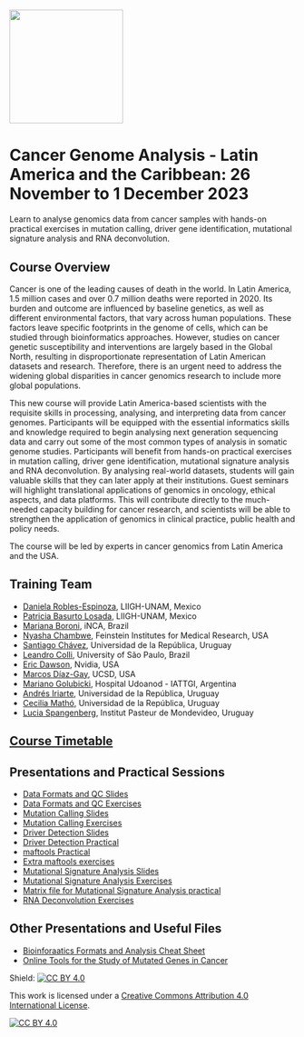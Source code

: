 # <img src="https://coursesandconferences.wellcomeconnectingscience.org/wp-content/themes/wcc_courses_and_conferences/dist/assets/svg/logo.svg" width="200" height="200">

# Cancer Genome Analysis - Latin America and the Caribbean: 26 November to 1 December 2023

Learn to analyse genomics data from cancer samples with hands-on practical exercises in mutation calling, driver gene identification, mutational signature analysis and RNA deconvolution.

## Course Overview

Cancer is one of the leading causes of death in the world. In Latin America, 1.5 million cases and over 0.7 million deaths were reported in 2020. Its burden and outcome are influenced by baseline genetics, as well as different environmental factors, that vary across human populations. These factors leave specific footprints in the genome of cells, which can be studied through bioinformatics approaches. However, studies on cancer genetic susceptibility and interventions are largely based in the Global North, resulting in disproportionate representation of Latin American datasets and research. Therefore, there is an urgent need to address the widening global disparities in cancer genomics research to include more global populations. 

This new course will provide Latin America-based scientists with the requisite skills in processing, analysing, and interpreting data from cancer genomes. Participants will be equipped with the essential informatics skills and knowledge required to begin analysing next generation sequencing data and carry out some of the most common types of analysis in somatic genome studies.  Participants will benefit from hands-on practical exercises in mutation calling, driver gene identification, mutational signature analysis and RNA deconvolution. By analysing real-world datasets, students will gain valuable skills that they can later apply at their institutions. Guest seminars will highlight translational applications of genomics in oncology, ethical aspects, and data platforms. This will contribute directly to the much-needed capacity building for cancer research, and scientists will be able to strengthen the application of genomics in clinical practice, public health and policy needs. 

The course will be led by experts in cancer genomics from Latin America and the USA. 

## Training Team

- [Daniela Robles-Espinoza](http://www.liigh.unam.mx/drobles), LIIGH-UNAM, Mexico
- [Patricia Basurto Losada](https://liigh.unam.mx/drobles/index.php/members/), LIIGH-UNAM, Mexico
- [Mariana Boroni](https://www.gov.br/inca/pt-br/assuntos/pesquisa/pesquisa-basica-e-experimental/bioinformatica-e-biologia-computacional), iNCA, Brazil
- [Nyasha Chambwe](https://feinstein.northwell.edu/institutes-researchers/our-researchers/nyasha-chambwe-phd), Feinstein Institutes for Medical Research, USA
- [Santiago Chávez](http://www.genetica.fmed.edu.uy/integrantes), Universidad de la República, Uruguay
- [Leandro Colli](http://lto.fmrp.usp.br/), University of São Paulo, Brazil
- [Eric Dawson](https://www.erictdawson.com/), Nvidia, USA
- [Marcos Díaz-Gay](https://marcos-diazg.github.io/), UCSD, USA
- [Mariano Golubicki](https://golubicki.github.io/), Hospital Udoanod - IATTGI, Argentina
- [Andrés Iriarte](https://higiene.edu.uy/ddbp/lbc/en/), Universidad de la República, Uruguay
- [Cecilia Mathó](http://www.genetica.fmed.edu.uy/integrantes), Universidad de la República, Uruguay
- [Lucia Spangenberg](https://scholar.google.com/citations?user=V0zb3pYAAAAJ), Institut Pasteur de Mondevideo, Uruguay

## [Course Timetable](https://github.com/WCSCourses/Cancer_Genome_Analysis23/blob/main/Cancer%20Genomics%202023%20Timetable.pdf)

## Presentations and Practical Sessions

- [Data Formats and QC Slides](https://github.com/WCSCourses/Cancer_Genome_Analysis23/blob/main/Modules/Data_formats_and_QC/202310_Module_1_Lecture_Data_formats.pdf)
- [Data Formats and QC Exercises](https://github.com/WCSCourses/Cancer_Genome_Analysis23/blob/main/course_data/Module_1/data_formats_exercises.pdf)
- [Mutation Calling Slides](https://github.com/WCSCourses/Cancer_Genome_Analysis23/blob/main/Modules/02_Mutation_Calling/Somatic_Variant_Calling.pptx)
- [Mutation Calling Exercises](https://github.com/WCSCourses/Cancer_Genome_Analysis23/blob/main/Modules/02_Mutation_Calling/mutation_calling_exercises.md)
- [Driver Detection Slides](https://github.com/WCSCourses/Cancer_Genome_Analysis23/blob/main/Modules/Driver_detection/2023-WCS-CGA-Module3-DriverGenes-Oncoplots.pdf)
- [Driver Detection Practical](https://github.com/WCSCourses/Cancer_Genome_Analysis23/blob/main/Modules/Driver_detection/Driver_detection_dndscv_2023.pdf)
- [maftools Practical](https://htmlpreview.github.io/?https://github.com/WCSCourses/Cancer_Genome_Analysis23/blob/main/Modules/Driver_detection/Maftools_practical.html)
- [Extra maftools exercises](https://htmlpreview.github.io/?https://github.com/WCSCourses/Cancer_Genome_Analysis23/blob/main/Modules/Driver_detection/Extra_maftools_exercises.html)
- [Mutational Signature Analysis Slides](https://github.com/WCSCourses/Cancer_Genome_Analysis23/blob/main/Modules/Mutational_signature_analysis/MutSigs_WCSCGA2023_4.pdf)
- [Mutational Signature Analysis Exercises](https://github.com/WCSCourses/Cancer_Genome_Analysis23/blob/main/Modules/Mutational_signature_analysis/MS_Practical_WCSCGA2023.md)
- [Matrix file for Mutational Signature Analysis practical](https://github.com/WCSCourses/Cancer_Genome_Analysis23/blob/main/Modules/Mutational_signature_analysis/COREAD.SBS96.exome)
- [RNA Deconvolution Exercises](https://htmlpreview.github.io/?https://github.com/WCSCourses/Cancer_Genome_Analysis23/blob/main/Modules/RNA_Deconvolution/Data_Deconvolution/deconv_cibersort/Exercise_cibersort_analysis.html)

## Other Presentations and Useful Files

- [Bioinforaatics Formats and Analysis Cheat Sheet](https://github.com/WCSCourses/Cancer_Genome_Analysis23/blob/main/Modules/02_Mutation_Calling/Bioinformatics_Formats_and_Analysis_Cheat_Sheet.pptx)
- [Online Tools for the Study of Mutated Genes in Cancer](https://github.com/WCSCourses/Cancer_Genome_Analysis23/blob/main/Modules/02_Mutation_Calling/Online%20tools.pdf)

Shield: [![CC BY 4.0][cc-by-shield]][cc-by]

This work is licensed under a
[Creative Commons Attribution 4.0 International License][cc-by].

[![CC BY 4.0][cc-by-image]][cc-by]

[cc-by]: http://creativecommons.org/licenses/by/4.0/
[cc-by-image]: https://i.creativecommons.org/l/by/4.0/88x31.png
[cc-by-shield]: https://img.shields.io/badge/License-CC%20BY%204.0-lightgrey.svg

